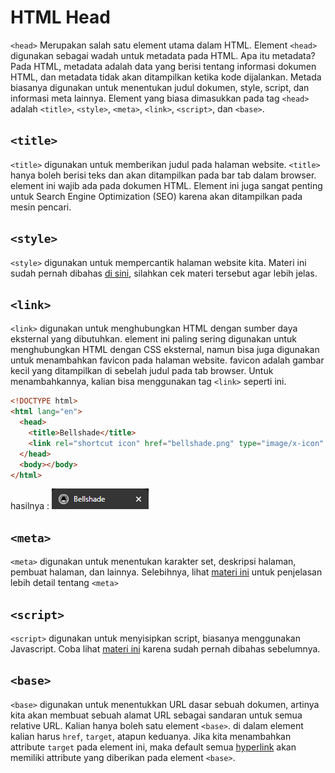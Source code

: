 # HTML Head

`<head>` Merupakan salah satu element utama dalam HTML. Element `<head>` digunakan sebagai wadah untuk metadata
pada HTML. Apa itu metadata? Pada HTML, metadata adalah data yang berisi tentang informasi dokumen HTML,
dan metadata tidak akan ditampilkan ketika kode dijalankan. Metada biasanya digunakan untuk menentukan judul dokumen,
style, script, dan informasi meta lainnya. Element yang biasa dimasukkan pada tag `<head>` adalah
`<title>`, `<style>`, `<meta>`, `<link>`, `<script>`, dan `<base>`.

## `<title>`

`<title>` digunakan untuk memberikan judul pada halaman website. `<title>` hanya boleh berisi teks dan
akan ditampilkan pada bar tab dalam browser. element ini wajib ada pada dokumen HTML. Element ini
juga sangat penting untuk Search Engine Optimization (SEO) karena akan ditampilkan pada mesin pencari.

## `<style>`

`<style>` digunakan untuk mempercantik halaman website kita. Materi ini sudah pernah dibahas [di sini](https://github.com/bellshade/HTML-CSS/tree/main/HTML/008%20HTML%20Style), silahkan cek materi tersebut agar lebih jelas.

## `<link>`

`<link>` digunakan untuk menghubungkan HTML dengan sumber daya eksternal yang dibutuhkan. element ini paling sering
digunakan untuk menghubungkan HTML dengan CSS eksternal, namun bisa juga digunakan untuk menambahkan favicon pada
halaman website. favicon adalah gambar kecil yang ditampilkan di sebelah judul pada tab browser. Untuk menambahkannya,
kalian bisa menggunakan tag `<link>` seperti ini.

```html
<!DOCTYPE html>
<html lang="en">
  <head>
    <title>Bellshade</title>
    <link rel="shortcut icon" href="bellshade.png" type="image/x-icon" />
  </head>
  <body></body>
</html>
```

hasilnya :
![Hasil favicon](img/favicon.png)

## `<meta>`

`<meta>` digunakan untuk menentukan karakter set, deskripsi halaman, pembuat halaman, dan lainnya. Selebihnya,
lihat [materi ini](https://github.com/bellshade/HTML-CSS/tree/main/HTML/008%20HTML%20Style) untuk penjelasan lebih detail tentang `<meta>`

## `<script>`

`<script>` digunakan untuk menyisipkan script, biasanya menggunakan Javascript. Coba lihat [materi ini](https://github.com/bellshade/HTML-CSS/tree/main/HTML/008%20HTML%20Style) karena sudah pernah dibahas sebelumnya.

## `<base>`

`<base>` digunakan untuk menentukkan URL dasar sebuah dokumen, artinya kita akan membuat sebuah alamat URL
sebagai sandaran untuk semua relative URL. Kalian hanya boleh satu element `<base>`. di dalam element kalian
harus `href`, `target`, atapun keduanya. Jika kita menambahkan attribute `target` pada element ini, maka
default semua [hyperlink](https://github.com/bellshade/HTML-CSS/tree/main/HTML/008%20HTML%20Style) akan memiliki
attribute yang diberikan pada element `<base>`.
